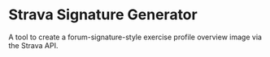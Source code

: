 # Strava Signature Generator
A tool to create a forum-signature-style exercise profile overview image via the Strava API.
